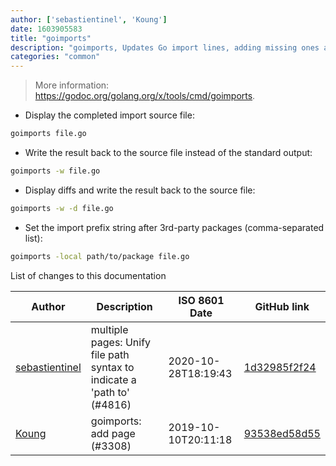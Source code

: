```yaml
---
author: ['sebastientinel', 'Koung']
date: 1603905583
title: "goimports"
description: "goimports, Updates Go import lines, adding missing ones and removing unreferenced ones."
categories: "common"
---
```

> More information: <https://godoc.org/golang.org/x/tools/cmd/goimports>.

- Display the completed import source file:

```bash
goimports file.go
```

- Write the result back to the source file instead of the standard output:

```bash
goimports -w file.go
```

- Display diffs and write the result back to the source file:

```bash
goimports -w -d file.go
```

- Set the import prefix string after 3rd-party packages (comma-separated list):

```bash
goimports -local path/to/package file.go
```
List of changes to this documentation


Author | Description | ISO 8601 Date | GitHub link
------|-----|-----|-----
[sebastientinel](mailto:sebastien.tinel@gmail.com) | multiple pages: Unify file path syntax to indicate a 'path to' (#4816) | 2020-10-28T18:19:43 | [1d32985f2f24](https://github.com/tldr-pages/tldr/commit/1d32985f2f24e5469dddc993dd7f354f79bfa128)
[Koung](mailto:20951663+koungkub@users.noreply.github.com) | goimports: add page (#3308) | 2019-10-10T20:11:18 | [93538ed58d55](https://github.com/tldr-pages/tldr/commit/93538ed58d55fb95be1f74737008204ff97798fe)

